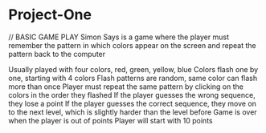 # Project-One
// BASIC GAME PLAY
	Simon Says is a game where the player must remember the pattern in which colors appear on the screen and repeat the pattern back to the computer
	
Usually played with four colors, red, green, yellow, blue
Colors flash one by one, starting with 4 colors
Flash patterns are random, same color can flash more than once
Player must repeat the same pattern by clicking on the colors in the order they flashed
If the player guesses the wrong sequence, they lose a point
If the player guesses the correct sequence, they move on to the next level, which is slightly harder than the level before
Game is over when the player is out of points
		 Player will start with 10 points 
